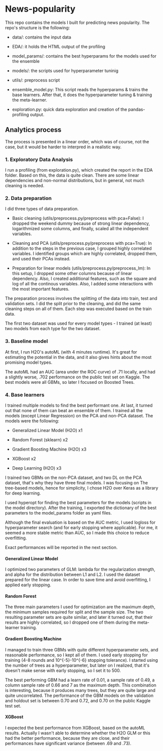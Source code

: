 # News-popularity

This repo contains the models I built for predicting news popularity. The repo's structure is the following:

- data/: contains the input data

- EDA/: it holds the HTML output of the profiling

- model_params/: contains the best hyperparams for the models used for the ensemble

- models/: the scripts used for hyperparameter tuninig

- utils/: preprocess script

- ensemble_model.py: This script reads the hyperparams & trains the base learners. After that, it does the hyperparameter tuning & training the meta-learner.

- exploration.py: quick data exploration and creation of the pandas-profiling output.

## Analytics process

The process is presented in a linear order, which was of course, not the case, but it would be harder to interpred in a realistic way.

### 1. Exploratory Data Analysis

I run a profiling (from exploration.py), which created the report in the EDA folder. Based on this, the data is quite clean. There are some linear dependencies and non-normal distributions, but in general, not much cleaning is needed.

### 2. Data preparation

I did three types of data preparation. 

- Basic cleaning (utils/preprocess.py/preprocess with pca=False): I dropped the weekend dummy because of strong linear dependency, logarithmized some columns, and finally, scaled all the independent variables.

- Cleaning and PCA (utils/preprocess.py/preprocess with pca=True): In addition to the steps in the previous case, I grouped highly correlated variables. I identified groups which are highly correlated, dropped them, and used their PCAs instead.

- Preparation for linear models (utils/preprocess.py/preprocess_lm): In this setup, I dropped some other columns because of linear dependency. Also, I created additional features, such as the square and log of all the continous variables. Also, I added some interactions with the most important features.

The preparation process involves the splitting of the data into train, test and validation sets. I did the split prior to the cleaning, and did the same cleaning steps on all of them. Each step was executed based on the train data.

The first two dataset was used for every model types - I trained (at least) two models from each type for the two dataset.

### 3. Baseline model

At first, I run H2O's autoML (with 4 minutes runtime). It's great for estimating the potential in the data, and it also gives hints about the most promising model types.

The autoML had an AUC (area under the ROC curve) of .71 locally, and had a slightly worse, .702 performance on the public test set on Kaggle. The best models were all GBMs, so later I focused on Boosted Trees.

### 4. Base learners

I trained multiple models to find the best performant one. At last, it turned out that none of them can beat an ensemble of them. I trained all the models (except Linear Regression) on the PCA and non-PCA dataset. The models were the following:

- Generalized Linear Model (H2O) x1

- Random Forest (sklearn) x2

- Gradient Boosting Machine (H2O) x3

- XGBoost x2

- Deep Learning (H2O) x3

I trained two GBMs on the non-PCA dataset, and two DL on the PCA dataset, that's why they have three final models. I was focusing on The tree-based models, hence for simplicity, I chose H2O over Keras as a library for deep learning.

I used hyperopt for finding the best parameters for the models (scripts in the model directory). After the training, I exported the dictionary of the best parameters to the model_params folder as yaml files.

Although the final evaluation is based on the AUC metric, I used logloss for hyperparameter search (and for early stopping where applicable). For me, it seemed a more stable metric than AUC, so I made this choice to reduce overfitting.

Exact performances will be reported in the next section.

#### Generalized Linear Model

I optimized two parameters of GLM: lambda for the regularization strength, and alpha for the distribution between L1 and L2. I used the dataset prepared for the linear case. In order to save time and avoid overfitting, I applied early stopping.

#### Random Forest

The three main parameters I used for optimization are the maximum depth, the minimum samples required for split and the sample size. The two resulting parameter sets are quite similar, and later it turned out, that their results are highly correlated, so I dropped one of them during the meta-learner training.

#### Gradient Boosting Machine

I managed to train three GBMs with quite different hyperparameter sets, and reasonable performance, so I kept all of them. I used early stopping for training (4-8 rounds and 10^{-5}-10^{-6} stopping tolerance). I started using the number of trees as a hyperparameter, but later on I realized, that it's doesn't make sense with early stopping, so I set it to 500.

The best performing GBM had a learn rate of 0.01, a sample rate of 0.49, a column sample rate of 0.66 and 7 as the maximum depth. This combination is interesting, because it produces many trees, but they are quite large and quite uncorrelated. The performance of the GBM models on the validation and holdout set is between 0.70 and 0.72, and 0.70 on the public Kaggle test set.

#### XGBoost

I expected the best performance from XGBoost, based on the autoML results. Actually I wasn't able to determine whether the H2O GLM or this had the better performance, because they are close, and their performances have significant variance (between .69 and .73).


